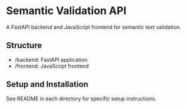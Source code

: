 # Semantic Validation API

A FastAPI backend and JavaScript frontend for semantic text validation.

## Structure
- /backend: FastAPI application
- /frontend: JavaScript frontend

## Setup and Installation
See README in each directory for specific setup instructions.
